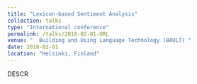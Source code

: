 ```yaml
---
title: "Lexicon-based Sentiment Analysis"
collection: talks
type: "International conference"
permalink: /talks/2018-02-01-URL
venue: "  Building and Using Language Technology (BAULT) "
date: 2018-02-01
location: "Helsinki, Finland"
---
```


DESCR
